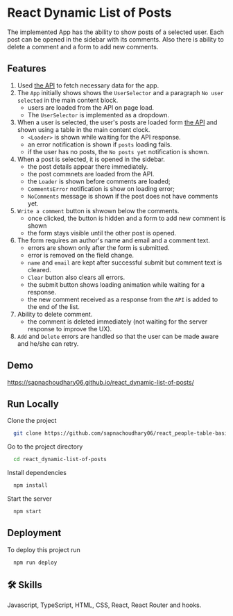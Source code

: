 # React Dynamic List of Posts

The implemented App has the ability to show posts of a selected user. Each post can
be opened in the sidebar with its comments. Also there is ability to delete a comment and a
form to add new comments.

## Features

1. Used [the API](https://mate.academy/students-api) to fetch necessary data for the app.
1. The `App` initially shows shows the `UserSelector` and a paragraph `No user selected` in the main content block.
    - users are loaded from the API on page load.
    - The `UserSelector` is implemented as a dropdown.
1. When a user is selected, the user's posts are loaded form [the API](https://mate-academy.github.io/fe-students-api/) and shown using a table in the main content clock.
    - `<Loader>` is shown while waiting for the API response.
    - an error notification is shown if `posts` loading fails.
    - if the user has no posts, the `No posts yet` notification is shown.
1. When a post is selected, it is opened in the sidebar.
    - the post details appear there immediately.
    - the post commnets are loaded from the API.
    - the `Loader` is shown before comments are loaded;
    - `CommentsError` notification is show on loading error;
    - `NoComments` message is shown if the post does not have comments yet.
1. `Write a comment` button is shwown below the comments.
    - once clicked, the button is hidden and a form to add new comment is shown
    - the form stays visible until the other post is opened.
1. The form requires an author's name and email and a comment text.
    - errors are shown only after the form is submitted.
    - error is removed on the field change.
    - `name` and `email` are kept after successful submit but comment text is cleared.
    - `Clear` button also clears all errors.
    - the submit button shows loading animation while waiting for a response.
    - the new comment received as a response from the `API` is added to the end of the list.
1. Ability to delete comment.
    - the comment is deleted immediately (not waiting for the server response to improve the UX).
1. `Add` and `Delete` errors are handled so that the user can be made aware and he/she can retry.

## Demo

https://sapnachoudhary06.github.io/react_dynamic-list-of-posts/

## Run Locally

Clone the project

```bash
  git clone https://github.com/sapnachoudhary06/react_people-table-basics.git
```

Go to the project directory

```bash
  cd react_dynamic-list-of-posts
```

Install dependencies

```bash
  npm install
```

Start the server

```bash
  npm start
```

## Deployment

To deploy this project run

```bash
  npm run deploy
```

## 🛠 Skills
Javascript, TypeScript, HTML, CSS, React, React Router and hooks.

